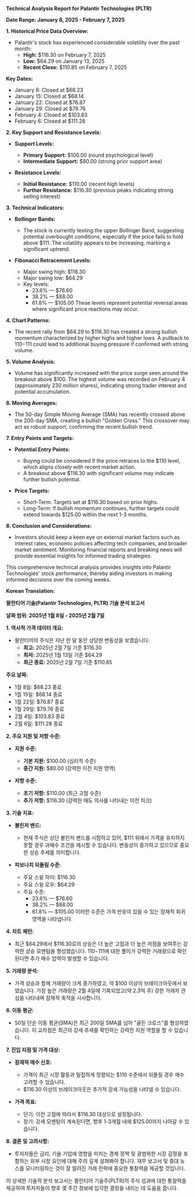 **Technical Analysis Report for Palantir Technologies (PLTR)**

**Date Range: January 8, 2025 - February 7, 2025**

**1. Historical Price Data Overview:**
- Palantir's stock has experienced considerable volatility over the past month:
  - **High:** $116.30 on February 7, 2025
  - **Low:** $64.29 on January 13, 2025
  - **Recent Close:** $110.85 on February 7, 2025

**Key Dates:**
- January 8: Closed at $68.23
- January 15: Closed at $68.14
- January 22: Closed at $76.87
- January 29: Closed at $79.76
- February 4: Closed at $103.83
- February 6: Closed at $111.28

**2. Key Support and Resistance Levels:**
- **Support Levels:**
  - **Primary Support:** $100.00 (round psychological level)
  - **Intermediate Support:** $80.00 (strong prior support area)

- **Resistance Levels:**
  - **Initial Resistance:** $110.00 (recent high levels)
  - **Further Resistance:** $116.30 (previous peaks indicating strong selling interest)

**3. Technical Indicators:**
- **Bollinger Bands:**
  - The stock is currently testing the upper Bollinger Band, suggesting potential overbought conditions, especially if the price fails to hold above $111. The volatility appears to be increasing, marking a significant uptrend.

- **Fibonacci Retracement Levels:**
  - Major swing high: $116.30
  - Major swing low: $64.29
  - Key levels:
    - 23.6% — $76.60
    - 38.2% — $88.00
    - 61.8% — $105.00
  These levels represent potential reversal areas where significant price reactions may occur.

**4. Chart Patterns:**
- The recent rally from $64.29 to $116.30 has created a strong bullish momentum characterized by higher highs and higher lows. A pullback to $110-$111 could lead to additional buying pressure if confirmed with strong volume.

**5. Volume Analysis:**
- Volume has significantly increased with the price surge seen around the breakout above $100. The highest volume was recorded on February 4 (approximately 230 million shares), indicating strong trader interest and potential accumulation.

**6. Moving Averages:**
- The 50-day Simple Moving Average (SMA) has recently crossed above the 200-day SMA, creating a bullish "Golden Cross." This crossover may act as robust support, confirming the recent bullish trend.

**7. Entry Points and Targets:**
- **Potential Entry Points:**
  - Buying could be considered if the price retraces to the $110 level, which aligns closely with recent market action.
  - A breakout above $116.30 with significant volume may indicate further bullish potential.

- **Price Targets:**
  - Short-Term: Targets set at $116.30 based on prior highs.
  - Long-Term: If bullish momentum continues, further targets could extend towards $125.00 within the next 1-3 months.

**8. Conclusion and Considerations:**
- Investors should keep a keen eye on external market factors such as interest rates, economic policies affecting tech companies, and broader market sentiment. Monitoring financial reports and breaking news will provide essential insights for informed trading strategies.

This comprehensive technical analysis provides insights into Palantir Technologies' stock performance, thereby aiding investors in making informed decisions over the coming weeks.

**Korean Translation:**

**팔란티어 기술(Palantir Technologies, PLTR) 기술 분석 보고서**

**날짜 범위: 2025년 1월 8일 - 2025년 2월 7일**

**1. 역사적 가격 데이터 개요:**
- 팔란티어의 주식은 지난 한 달 동안 상당한 변동성을 보였습니다:
  - **최고:** 2025년 2월 7일 기준 $116.30
  - **최저:** 2025년 1월 13일 기준 $64.29
  - **최근 종료:** 2025년 2월 7일 기준 $110.85

**주요 날짜:**
- 1월 8일: $68.23 종료
- 1월 15일: $68.14 종료
- 1월 22일: $76.87 종료
- 1월 29일: $79.76 종료
- 2월 4일: $103.83 종료
- 2월 6일: $111.28 종료

**2. 주요 지원 및 저항 수준:**
- **지원 수준:**
  - **기본 지원:** $100.00 (심리적 수준)
  - **중간 지원:** $80.00 (강력한 이전 지원 영역)

- **저항 수준:**
  - **초기 저항:** $110.00 (최근 고점 수준)
  - **추가 저항:** $116.30 (강력한 매도 의사를 나타내는 이전 피크)

**3. 기술 지표:**
- **볼린저 밴드:**
  - 현재 주식은 상단 볼린저 밴드를 시험하고 있어, $111 위에서 가격을 유지하지 못할 경우 과매수 조건을 제시할 수 있습니다. 변동성이 증가하고 있으므로 중요한 상승 추세를 의미합니다.

- **피보나치 되돌림 수준:**
  - 주요 스윙 하이: $116.30
  - 주요 스윙 로우: $64.29
  - 주요 수준:
    - 23.6% — $76.60
    - 38.2% — $88.00
    - 61.8% — $105.00
  이러한 수준은 가격 반응이 있을 수 있는 잠재적 회귀 영역을 나타냅니다.

**4. 차트 패턴:**
- 최근 $64.29에서 $116.30로의 상승은 더 높은 고점과 더 높은 저점을 보여주는 강력한 상승 모멘텀을 형성했습니다. $110-$111에 대한 풀이가 강력한 거래량으로 확인된다면 추가 매수 압력이 발생할 수 있습니다.

**5. 거래량 분석:**
- 가격 상승과 함께 거래량이 크게 증가하였고, 약 $100 이상의 브레이크아웃에서 보였습니다. 가장 높은 거래량은 2월 4일에 기록되었고(약 2.3억 주) 강한 거래자 관심을 나타내며 잠재적 축적을 시사합니다.

**6. 이동 평균:**
- 50일 단순 이동 평균(SMA)은 최근 200일 SMA를 넘어 "골든 크로스"를 형성하였습니다. 이 교차점은 최근의 강세 추세를 확인하는 강력한 지원 역할을 할 수 있습니다.

**7. 진입 지점 및 가격 대상:**
- **잠재적 매수 신호:**
  - 가격이 최근 시장 활동과 밀접하게 정렬되는 $110 수준에서 되돌릴 경우 매수 고려할 수 있습니다.
  - $116.30 이상의 브레이크아웃은 추가적 강세 가능성을 나타낼 수 있습니다.

- **가격 목표:**
  - 단기: 이전 고점에 따라서 $116.30 대상으로 설정됩니다.
  - 장기: 강세 모멘텀이 계속된다면, 향후 1-3개월 내에 $125.00까지 나아갈 수 있습니다.

**8. 결론 및 고려사항:**
- 투자자들은 금리, 기술 기업에 영향을 미치는 경제 정책 및 광범위한 시장 감정을 포함하는 외부 시장 요인에 대해 주의 깊게 살펴봐야 합니다. 재무 보고서 및 중대 뉴스를 모니터링하는 것이 잘 알려진 거래 전략에 중요한 통찰력을 제공할 것입니다.

이 상세한 기술적 분석 보고서는 팔란티어 기술주(PLTR)의 주식 성과에 대한 통찰력을 제공하여 투자자들이 향후 몇 주간 정보에 입각한 결정을 내리는 데 도움을 줍니다.
```